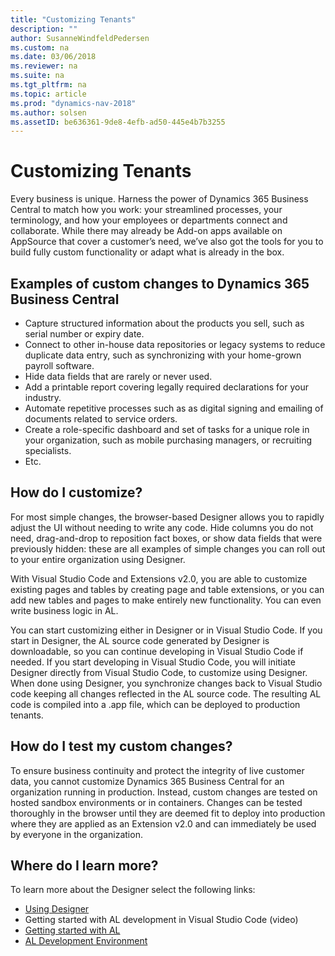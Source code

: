 ```yaml
---
title: "Customizing Tenants"
description: ""
author: SusanneWindfeldPedersen
ms.custom: na
ms.date: 03/06/2018
ms.reviewer: na
ms.suite: na
ms.tgt_pltfrm: na
ms.topic: article
ms.prod: "dynamics-nav-2018"
ms.author: solsen
ms.assetID: be636361-9de8-4efb-ad50-445e4b7b3255
---
```


# Customizing Tenants
Every business is unique. Harness the power of Dynamics 365 Business Central to match how you work: your streamlined processes, your terminology, and how your employees or departments connect and collaborate. 
While there may already be Add-on apps available on AppSource that cover a customer’s need, we’ve also got the tools for you to build fully custom functionality or adapt what is already in the box. 
 
## Examples of custom changes to Dynamics 365 Business Central 
- Capture structured information about the products you sell, such as serial number or expiry date. 
- Connect to other in-house data repositories or legacy systems to reduce duplicate data entry, such as synchronizing with your home-grown payroll software. 
- Hide data fields that are rarely or never used. 
- Add a printable report covering legally required declarations for your industry. 
- Automate repetitive processes such as as digital signing and emailing of documents related to service orders. 
- Create a role-specific dashboard and set of tasks for a unique role in your organization, such as mobile purchasing managers, or recruiting specialists. 
- Etc. 
 
## How do I customize? 
For most simple changes, the browser-based Designer allows you to rapidly adjust the UI without needing to write any code. Hide columns you do not need, drag-and-drop to reposition fact boxes, or show data fields that were previously hidden: these are all examples of simple changes you can roll out to your entire organization using Designer. 

With Visual Studio Code and Extensions v2.0, you are able to customize existing pages and tables by creating page and table extensions, or you can add new tables and pages to make entirely new functionality. You can even write business logic in AL. 

You can start customizing either in Designer or in Visual Studio Code. If you start in Designer, the AL source code generated by Designer is downloadable, so you can continue developing in Visual Studio Code if needed. If you start developing in Visual Studio Code, you will initiate Designer directly from Visual Studio Code, to customize using Designer. When done using Designer, you synchronize changes back to Visual Studio code keeping all changes reflected in the AL source code. The resulting AL code is compiled into a .app file, which can be deployed to production tenants. 

## How do I test my custom changes? 
To ensure business continuity and protect the integrity of live customer data, you cannot customize Dynamics 365 Business Central for an organization running in production. Instead, custom changes are tested on hosted sandbox environments or in containers. Changes can be tested thoroughly in the browser until they are deemed fit to deploy into production where they are applied as an Extension v2.0 and can immediately be used by everyone in the organization. 

## Where do I learn more? 
To learn more about the Designer select the following links:  
- [Using Designer](https://docs.microsoft.com/en-us/dynamics-nav/developer/devenv-inclient-designer) 
- Getting started with AL development in Visual Studio Code (video) 
- [Getting started with AL](https://docs.microsoft.com/en-us/dynamics-nav/developer/devenv-get-started) 
- [AL Development Environment](https://docs.microsoft.com/en-us/dynamics-nav/developer/devenv-reference-overview)
 


